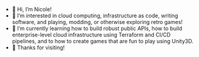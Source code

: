 - 👋 Hi, I’m Nicole!
- 👀 I’m interested in cloud computing, infrastructure as code, writing software, and playing, modding, or otherwise exploring retro games!
- 🌱 I’m currently learning how to build robust public APIs, how to build enterprise-level cloud infrastructure using Terraform and CI/CD pipelines, and to how to create games that are fun to play using Unity3D.
- 💞️ Thanks for visiting!
<!---
nikkiwritescode/nikkiwritescode is a ✨ special ✨ repository because its `README.md` (this file) appears on your GitHub profile.
You can click the Preview link to take a look at your changes.
--->
